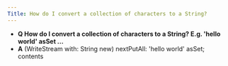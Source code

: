```yaml
---
Title: How do I convert a collection of characters to a String?
---
```


- **Q How do I convert a collection of characters to a String? E.g. 'hello world' asSet ...**
- **A** (WriteStream with: String new) nextPutAll: 'hello world' asSet; contents

